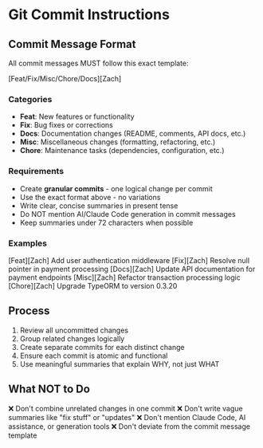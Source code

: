 # Git Commit Instructions

## Commit Message Format
All commit messages MUST follow this exact template:

[Feat/Fix/Misc/Chore/Docs][Zach] <summary of change>

### Categories
- **Feat**: New features or functionality
- **Fix**: Bug fixes or corrections
- **Docs**: Documentation changes (README, comments, API docs, etc.)
- **Misc**: Miscellaneous changes (formatting, refactoring, etc.)
- **Chore**: Maintenance tasks (dependencies, configuration, etc.)

### Requirements
- Create **granular commits** - one logical change per commit
- Use the exact format above - no variations
- Write clear, concise summaries in present tense
- Do NOT mention AI/Claude Code generation in commit messages
- Keep summaries under 72 characters when possible

### Examples
[Feat][Zach] Add user authentication middleware
[Fix][Zach] Resolve null pointer in payment processing
[Docs][Zach] Update API documentation for payment endpoints
[Misc][Zach] Refactor transaction processing logic
[Chore][Zach] Upgrade TypeORM to version 0.3.20

## Process
1. Review all uncommitted changes
2. Group related changes logically
3. Create separate commits for each distinct change
4. Ensure each commit is atomic and functional
5. Use meaningful summaries that explain WHY, not just WHAT

## What NOT to Do
❌ Don't combine unrelated changes in one commit
❌ Don't write vague summaries like "fix stuff" or "updates"
❌ Don't mention Claude Code, AI assistance, or generation tools
❌ Don't deviate from the commit message template
